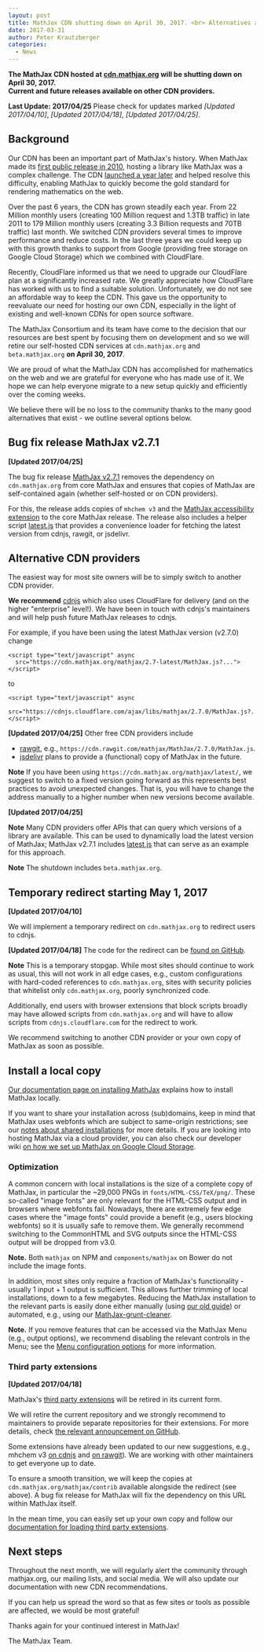 ```yaml
---
layout: post
title: MathJax CDN shutting down on April 30, 2017. <br> Alternatives available.
date: 2017-03-31
author: Peter Krautzberger
categories:
  - News
---
```



**The MathJax CDN hosted at [cdn.mathjax.org](cdn.mathjax.org) will be shutting down on April 30, 2017. <br> Current and future releases available on other CDN providers.**

**Last Update: 2017/04/25** Please check for updates marked *[Updated 2017/04/10]*, *[Updated 2017/04/18]*, *[Updated 2017/04/25]*.


## Background

Our CDN has been an important part of MathJax's history. When MathJax made its [first public release in 2010](https://www.mathjax.org/mathjax-beta-released/), hosting a library like MathJax was a complex challenge. The CDN [launched a year later](https://www.mathjax.org/mathjax-launches-cdn-service-with-1-1-release/) and helped resolve this difficulty, enabling MathJax to quickly become the gold standard for rendering mathematics on the web.

Over the past 6 years, the CDN has grown steadily each year. From 22 Million monthly users (creating 100 Million request and 1.3TB traffic) in late 2011 to 179 Million monthly users (creating 3.3 Billion requests and 70TB traffic) last month. We switched CDN providers several times to improve performance and reduce costs. In the last three years we could keep up with this growth thanks to support from Google (providing free storage on Google Cloud Storage) which we combined with CloudFlare.

Recently, CloudFlare informed us that we need to upgrade our CloudFlare plan at a significantly increased rate. We greatly appreciate how CloudFlare has worked with us to find a suitable solution. Unfortunately, we do not see an affordable way to keep the CDN. This gave us the opportunity to reevaluate our need for hosting our own CDN, especially in the light of existing and well-known CDNs for open source software.

The MathJax Consortium and its team have come to the decision that our resources are best spent by focusing them on development and so we will retire our self-hosted CDN services at `cdn.mathjax.org` and `beta.mathjax.org` **on April 30, 2017**. 

We are proud of what the MathJax CDN has accomplished for mathematics on the web and we are grateful for everyone who has made use of it. We hope we can help everyone migrate to a new setup quickly and efficiently over the coming weeks.

We believe there will be no loss to the community thanks to the many good alternatives that exist - we outline several options below.

## Bug fix release MathJax v2.7.1

**[Updated 2017/04/25]**

The bug fix release [MathJax v2.7.1](https://github.com/mathjax/MathJax/releases/tag/2.7.1) removes the dependency on `cdn.mathjax.org` from core MathJax and ensures that copies of MathJax are self-contained again (whether self-hosted or on CDN providers).

For this, the release adds copies of `mhchem v3` and the [MathJax accessibility extension](https://github.com/mathjax/MathJax-a11y) to the core MathJax release.
The release also includes a helper script [latest.js](https://github.com/mathjax/MathJax/blob/2.7.1/unpacked/latest.js) that provides a convenience loader for fetching the latest version from cdnjs, rawgit, or jsdelivr.

## Alternative CDN providers

The easiest way for most site owners will be to simply switch to another CDN provider. 

**We recommend** [cdnjs](https://cdnjs.com) which also uses CloudFlare for delivery (and on the higher "enterprise" level!). We have been in touch with cdnjs's maintainers and will help push future MathJax releases to cdnjs.

For example, if you have been using the latest MathJax version (v2.7.0) change

```
<script type="text/javascript" async
  src="https://cdn.mathjax.org/mathjax/2.7-latest/MathJax.js?...">
</script>
```

to 

```
<script type="text/javascript" async
  src="https://cdnjs.cloudflare.com/ajax/libs/mathjax/2.7.0/MathJax.js?...">
</script>
```


**[Updated 2017/04/25]** Other free CDN providers include
* [rawgit](https://rawgit.com), e.g., `https://cdn.rawgit.com/mathjax/MathJax/2.7.0/MathJax.js`.
* [jsdelivr](https://jsdelivr.com) plans to provide a (functional) copy of MathJax in the future.


**Note** If you have been using `https://cdn.mathjax.org/mathjax/latest/`, we suggest to switch to a fixed version going forward as this represents best practices to avoid unexpected changes.  That is, you will have to change the address manually to a higher number when new versions become available.

**[Updated 2017/04/25]**

**Note** Many CDN providers offer APIs that can query which versions of a library are available. This can be used to dynamically load the latest version of MathJax; MathJax v2.7.1 includes [latest.js](https://github.com/mathjax/MathJax/blob/2.7.1/unpacked/latest.js) that can serve as an example for this approach.

**Note** The shutdown includes `beta.mathjax.org`.


## Temporary redirect starting May 1, 2017

**[Updated 2017/04/10]**

We will implement a temporary redirect on `cdn.mathjax.org` to redirect users to cdnjs.

**[Updated 2017/04/18]** The code for the redirect can be [found on GitHub](https://github.com/mathjax/cdn-redirect).

**Note** This is a temporary stopgap. While most sites should continue to work as usual, this will not work in all edge cases, e.g., custom configurations with hard-coded references to `cdn.mathjax.org`, sites with security policies that whitelist only `cdn.mathjax.org`, poorly synchronized code.

Additionally, end users with browser extensions that block scripts broadly may have allowed scripts from `cdn.mathjax.org` and will have to allow scripts from `cdnjs.cloudflare.com` for the redirect to work.

We recommend switching to another CDN provider or your own copy of MathJax as soon as possible.

## Install a local copy

[Our documentation page on installing MathJax](http://docs.mathjax.org/en/latest/installation.html) explains how to install MathJax locally. 

If you want to share your installation across (sub)domains, keep in mind that MathJax uses webfonts which are subject to same-origin restrictions; see our [notes about shared installations](http://docs.mathjax.org/en/latest/installation.html#notes-about-shared-installations) for more details. If you are looking into hosting MathJax via a cloud provider, you can also check our developer wiki [on how we set up MathJax on Google Cloud Storage](https://github.com/mathjax/MathJax/wiki/CDN-Hosting-at-Google-Cloud-Storage).

### Optimization

A common concern with local installations is the size of a complete copy of MathJax, in particular the ~29,000 PNGs in `fonts/HTML-CSS/TeX/png/`. These so-called "image fonts" are only relevant for the HTML-CSS output and in browsers where webfonts fail. Nowadays, there are extremely few edge cases where the "image fonts" could provide a benefit (e.g., users blocking webfonts) so it is usually safe to remove them. We generally recommend switching to the CommonHTML and SVG outputs since the HTML-CSS output will be dropped from v3.0.

**Note.** Both `mathjax` on NPM and `components/mathjax` on Bower do not include the image fonts.

In addition, most sites only require a fraction of MathJax's functionality - usually 1 input + 1 output is sufficient. This allows further trimming of local installations, down to a few megabytes. Reducing the MathJax installation to the relevant parts is easily done either manually (using [our old guide](https://github.com/mathjax/MathJax-docs/wiki/Guide:-reducing-size-of-a-mathjax-installation/1814429ed1e97bfb7675c0fd400804baa9287249)) or automated, e.g., using our [MathJax-grunt-cleaner](https://github.com/mathjax/MathJax-grunt-cleaner). 

**Note.** If you remove features that can be accessed via the MathJax Menu (e.g., output options), we recommend disabling the relevant controls in the Menu; see the [Menu configuration options](http://docs.mathjax.org/en/latest/options/MathMenu.html) for more information.

### Third party extensions 

**[Updated 2017/04/18]** 

MathJax's [third party extensions](https://github.com/mathjax/MathJax-third-party-extensions) will be retired in its current form. 

We will retire the current repository and we strongly recommend to maintainers to provide separate repositories for their extensions. For more details, check [the relevant announcement on GitHub](https://github.com/mathjax/MathJax-third-party-extensions/issues/39).

Some extensions have already been updated to our new suggestions, e.g., mhchem v3 [on cdnjs](https://cdnjs.com/libraries/mathjax-mhchem) and [on rawgit](https://rawgit.com/mhchem/MathJax-mhchem/master/mhchem.js)). We are working with other maintainers to get everyone up to date.

To ensure a smooth transition, we will keep the copies at `cdn.mathjax.org/mathjax/contrib` available alongside the redirect (see above). A bug fix release for MathJax will fix the dependency on this URL within MathJax itself.

In the mean time, you can easily set up your own copy and follow our [documentation for loading third party extensions](http://docs.mathjax.org/en/latest/options/ThirdParty.html#custom-extension-path-configuration).

## Next steps

Throughout the next month, we will regularly alert the community through mathjax.org, our mailing lists, and social media. We will also update our documentation with new CDN recommendations.

If you can help us spread the word so that as few sites or tools as possible are affected, we would be most grateful!

Thanks again for your continued interest in MathJax!

The MathJax Team.